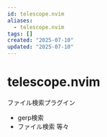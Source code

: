 ```yaml
---
id: telescope.nvim
aliases:
  - telescope.nvim
tags: []
created: "2025-07-10"
updated: "2025-07-10"
---
```



# telescope.nvim
ファイル検索プラグイン
- gerp検索
- ファイル検索
等々
